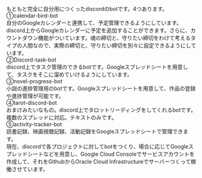もともと完全に自分用につくったdiscordのbotです。4つあります。<br>
①calendar-bird-bot<br>
自分のGoogleカレンダーと連携して、予定管理できるようにしています。discord上からGoogleカレンダーに予定を追加することができます。さらに、カウントダウン機能がついています。魂の締切と、守りたい締切をわけて考えるタイプの人間なので、実際の締切と、守りたい締切を別々に設定できるようにしています。<br>
②Discord-task-bot<br>
discord上でタスク管理のできるbotです。Googleスプレッドシートを用意して、タスクをそこに溜めていけるようにしています。<br>
③novel-progress-bot<br>
小説の進捗管理用のbotです。Googleスプレッドシートを用意して、作品の登録や進捗管理が可能です。<br>
④tarot-discord-bot<br>
おまけみたいなもの。discord上でタロットリーディングをしてくれるbotです。複数のスプレッドに対応。テキストのみです。<br>
⑤activity-tracker-bot<br>
読書記録、映画視聴記録、活動記録をGoogleスプレッドシートで管理できます。<br>
現在、discordで各プロジェクトに対してbotをつくり、場合に応じてGoogleスプレッドシートなどを用意し、Google Cloud Consoleでサービスアカウントを作成して、それをGithubからOracle Cloud Infrastructureでサーバーつくって稼働させています。
